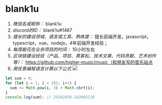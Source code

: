 # blank1u

1. *微信名或昵称：* blank1u
2. *discord的ID：* blank1u#1467
3. *擅长的建设领域、语言或工具、熟练度：* 擅长前端开发，javascript，typescript，vue，nodejs，4年前端开发经验；
4. *每周能花在业余项目的时间：* 10小时左右
5. *区块链建设经验（产品、项目、黑客松、技术文章、代码贡献、艺术创作等）：* https://github.com/higher-music/music（和朋友写的音乐站点
6. *用任意编程语言计算以下公式*
![](https://latex.codecogs.com/svg.image?\sum_{n=1}^{100}\left&space;(n^{3}-\sqrt[3]{n}&space;\right&space;))

```js
let sum = 0;
for (let i = 1; i < 101; i++) {
  sum += Math.pow(i, 3) + Math.cbrt(i);
}
console.log(sum); // 25502850.163903218 
```
